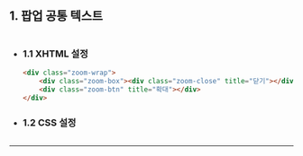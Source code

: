 ## 1. 팝업 공통 텍스트

<img src="">

* ### 1.1 XHTML 설정
    ```html
    <div class="zoom-wrap">
        <div class="zoom-box"><div class="zoom-close" title="닫기"></div></div>
        <div class="zoom-btn" title="확대"></div>
    </div>
    ```


* ### 1.2 CSS 설정
    ```css
    ```
***
